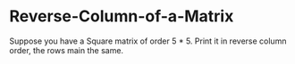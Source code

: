 # Reverse-Column-of-a-Matrix
Suppose you have a Square matrix of order 5 * 5. Print it in reverse column order, the rows
main the same.
